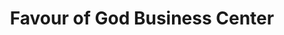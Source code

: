 ---
title: "Favour of God Business Center"
url: /ganta/favour-of-god-business-center/
shop: electronics
---